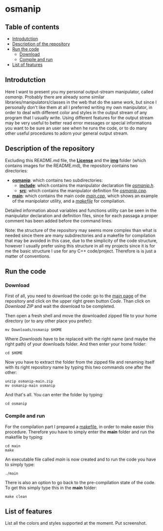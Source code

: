 # osmanip

## Table of contents
- [Introdutction](#introdutction)
- [Description of the repository](#description-of-the-repository)
- [Run the code](#run-the-code)
  * [Download](#download)
  * [Compile and run](#compile-and-run)
- [List of features](#list-of-features)

## Introdutction

Here I want to present you my personal output-stream manipulator, called *osmanip*. Probably there are already some similar libraries/manipulators/classes in the web that do the same work, but since I personally don't like them at all I preferred writing my own manipulator, in order to deal with different color and styles in the output stream of any program that I usually write. Using different features for the output stream may be very useful to better read error messages or special informations you want to be sure an user see when he runs the code, or to do many other useful procedures to adorn your general output stream.

## Description of the repository

Excluding this README.md file, the [**License**](https://github.com/JustWhit3/osmanip/blob/main/License) and the [**img**](https://github.com/JustWhit3/osmanip/tree/main/img) folder (which contains images for the README.md), the repository contains two directories:
- [**osmanip**](https://github.com/JustWhit3/osmanip/tree/main/osmanip): which contains two subdirectories:
  * [**include**](https://github.com/JustWhit3/osmanip/tree/main/osmanip/include): which contains the manipulator declaration file [*osmanip.h*](https://github.com/JustWhit3/osmanip/blob/main/osmanip/include/osmanip.h).
  * [**src**](https://github.com/JustWhit3/osmanip/tree/main/osmanip/src): which contains the manipulator definition file [*osmanip.cpp*](https://github.com/JustWhit3/osmanip/blob/main/osmanip/src/osmanip.cpp).
- [**main**](https://github.com/JustWhit3/osmanip/tree/main/main): which contains the main code [*main.cpp*](https://github.com/JustWhit3/osmanip/blob/main/main/main.cpp), which shows an example of the manipolator utility, and a [*makefile*](https://github.com/JustWhit3/osmanip/blob/main/main/makefile) for compilation.

Detailed information about variables and functions utility can be seen in the manipulator declaration and definition files, since for each passaga a proper comment has been added before the command lines.

Note: the structure of the repository may seems more complex than what is needed since there are many subdirectories and a makefile for compilation that may be avoided in this case, due to the simplicity of the code structure, however I usually prefer using this structure in all my projects since it is for me the basic structure I use for any C++ code/project. Therefore is is just a matter of conventions.

## Run the code

### Download

First of all, you need to download the code: go to the [main page](https://github.com/JustWhit3/osmanip) of the repository and click on the upper right green button *Code*. Than click on *Download ZIP* and wait the download to be completed.

Then open a fresh shell and move the downloaded zipped file to your home directory (or to any other place you prefer):
```shell
mv Downloads/osmanip $HOME
```
Where *Downloads* have to be replaced with the right name (and maybe the right path) of your downloads folder. And then enter your home folder:
```shell
cd $HOME
```
Now you have to extract the folder from the zipped file and renaming itself with its right repository name by typing this two commands one after the other:
```shell
unzip osmanip-main.zip
mv osmanip-main osmanip
```
And that's all. You can enter the folder by typing:
```shell
cd osmanip
```

### Compile and run

For the compilation part I prepared a [makefile](https://github.com/JustWhit3/osmanip/blob/main/main/makefile), in order to make easier this procedure. Therefore you have to simply enter the **main** folder and run the makefile by typing:
```shell
cd main
make
```
An executable file called *main* is now created and to run the code you have to simply type:
```shell
./main
```
There is also an option to go back to the pre-compilation state of the code. To get this simply type this in the **main** folder:
```shell
make clean
```

## List of features

List all the colors and styles supported at the moment. Put screenshot.

